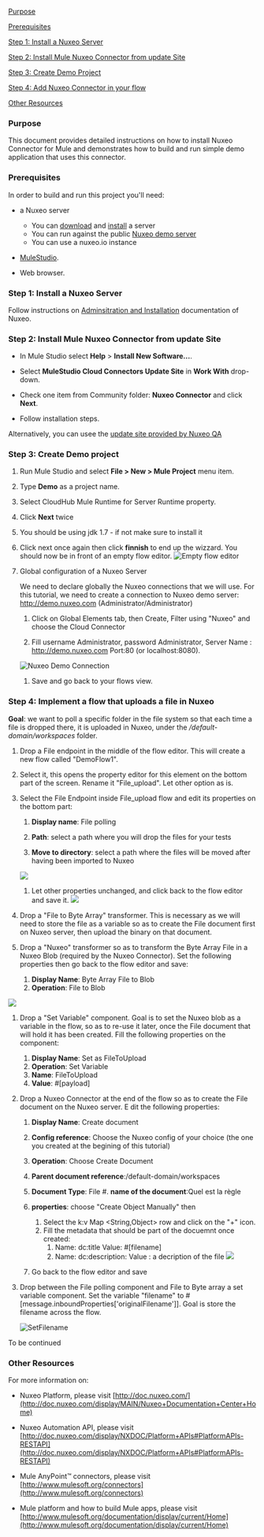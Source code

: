 [Purpose](#purpose)  

[Prerequisites](#prerequisites)  

[Step 1: Install a Nuxeo Server ](#step-1)    

[Step 2: Install Mule Nuxeo Connector from update Site](#step-2)   

[Step 3: Create Demo Project](#step3)  

[Step 4: Add Nuxeo Connector in your flow](#step4)   

[Other Resources](#other)    


### Purpose

<a name="purpose"></a>

This document provides detailed instructions on how to install Nuxeo Connector for Mule and demonstrates how to build and run simple demo application that uses this connector.

### Prerequisites

<a name="prerequisites"></a>

In order to build and run this project you'll need:


* a Nuxeo server
     - You can [download](http://www.nuxeo.com/en/downloads) and [install](http://doc.nuxeo.com/display/ADMINDOC/Installation) a server 
     - You can run against the public [Nuxeo demo server](http://demo.nuxeo.com/nuxeo/)
     - You can use a nuxeo.io instance

* [MuleStudio](http://www.mulesoft.org/download-mule-esb-community-edition).

* Web browser.

### Step 1: Install a Nuxeo Server

<a name="step-1"></a>

Follow instructions on [Adminsitration and Installation](http://doc.nuxeo.com/display/public/ADMINDOC/Installation) documentation of Nuxeo.

### Step 2: Install Mule Nuxeo Connector from update Site

<a name="step-2"></a>

*    In Mule Studio select **Help** \> **Install New Software...**.

*    Select **MuleStudio Cloud Connectors Update Site** in **Work With** drop-down.

*    Check one item from Community folder: **Nuxeo Connector** and click **Next**.

*    Follow installation steps.

Alternatively, you can usee the [update site provided by Nuxeo QA](https://qa.nuxeo.org/jenkins/job/nuxeo-mule-connector-master/lastSuccessfulBuild/artifact/target/update-site/)

### Step 3: Create Demo project

<a name="step-3"></a>

1.    Run Mule Studio and select **File \> New \> Mule Project** menu item. 

1.    Type **Demo** as a project name.

1.    Select CloudHub Mule Runtime for Server Runtime property.

1.    Click **Next** twice

1.    You should be using jdk 1.7 - if not make sure to install it

1.    Click next once again then click **finnish** to end up the wizzard. You should now be in front of an empty flow editor.
![Empty flow editor](images/Empty%20Flow%20Editor.png)

1. Global configuration of a Nuxeo Server

   We need to declare globally the Nuxeo connections that we will use. For this tutorial, we need to create a connection to Nuxeo demo server: http://demo.nuxeo.com (Administrator/Administrator)
   
   1. Click on Global Elements tab, then Create, Filter using "Nuxeo" and choose the Cloud Connector
   
   1. Fill username Administrator, password Administrator, Server Name : http://demo.nuxeo.com Port:80 (or localhost:8080). 

   ![Nuxeo Demo Connection](images/Nuxeo%20Connection.png)

   
   1. Save and go back to your flows view.

### Step 4: Implement a flow that uploads a file in Nuxeo

**Goal**: we want to poll a specific folder in the file system so that each time a file is dropped there, it is uploaded in Nuxeo, under the */default-domain/workspaces* folder.	

1. Drop a File endpoint in the middle of the flow editor. This will create a new flow called "DemoFlow1".

1. Select it, this opens the property editor for this element on the bottom part of the screen. Rename it "File_upload". Let other option as is.

1. Select the File Endpoint inside File_upload flow and edit its properties on the bottom part:
   1. **Display name**: File polling
   
   1. **Path**: select a path where you will drop the files for your tests
   
   1. **Move to directory**: select a path where the files will be moved after having been imported to Nuxeo

   ![](images/File%20polling%20properties.png)
   
   1. Let other properties unchanged, and click back to the flow editor and save it.
   ![](images/File_upload_flow_step1.png)

1. Drop a "File to Byte Array" transformer. This is necessary as we will need to store the file as a variable so as to create the File document first on Nuxeo server, then upload the binary on that document.

1. Drop a "Nuxeo" transformer so as to transform the Byte Array File in a Nuxeo Blob (required by the Nuxeo Connector). Set the following properties then go back to the flow editor and save:
   1. **Display Name**: Byte Array File to Blob
   1. **Operation**: File to Blob

 ![](images/File_upload_flow_step3.png)


1. Drop a "Set Variable" component. Goal is to set the Nuxeo blob as a variable in the flow, so as to re-use it later, once the File document that will hold it has been created. Fill the following properties on the component:
   1. **Display Name**: Set as FileToUpload
   1. **Operation**: Set Variable
   1. **Name**: FileToUpload
   1. **Value**: #[payload]
   
1. Drop a Nuxeo Connector at the end of the flow so as to create the File document on the Nuxeo server. E	dit the following properties:
   1. **Display Name**: Create document
   1. **Config reference**: Choose the Nuxeo config of your choice (the one you created at the begining of this tutorial)
   1. **Operation**: Choose Create Document
   1. **Parent document reference**:/default-domain/workspaces
   1. **Document Type**: File
   #. **name of the document**:Quel est la règle
   1. **properties**: choose "Create Object Manually" then
       1. Select the k:v Map <String,Object> row and click on the "+" icon.
       1. Fill the metadata that should be part of the docuemnt once created:
          1. Name: dc:title  Value: #[filename]
          1. Name: dc:description: Value : a decription of the file
            ![](images/File%20properties.png)

    1. Go back to the flow editor and save

1.  Drop between the File polling component and File to Byte array a set variable component. 
Set the variable "filename" to #[message.inboundProperties['originalFilename']]. Goal is store the filename across the flow. 

    ![SetFilename](images/Set%20filename.png)

   
To be continued


### Other Resources

<a name="other"></a>

For more information on:

- Nuxeo Platform, please visit [http://doc.nuxeo.com/](http://doc.nuxeo.com/display/MAIN/Nuxeo+Documentation+Center+Home)

- Nuxeo Automation API, please visit [http://doc.nuxeo.com/display/NXDOC/Platform+APIs#PlatformAPIs-RESTAPI](http://doc.nuxeo.com/display/NXDOC/Platform+APIs#PlatformAPIs-RESTAPI)

- Mule AnyPoint™ connectors, please visit [http://www.mulesoft.org/connectors](http://www.mulesoft.org/connectors)

- Mule platform and how to build Mule apps, please visit [http://www.mulesoft.org/documentation/display/current/Home](http://www.mulesoft.org/documentation/display/current/Home)


